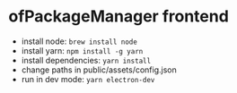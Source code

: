 # ofPackageManager frontend

- install node: `brew install node`
- install yarn: `npm install -g yarn`
- install dependencies: `yarn install`
- change paths in public/assets/config.json
- run in dev mode: `yarn electron-dev`
